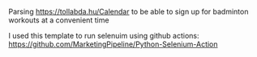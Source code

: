 Parsing https://tollabda.hu/Calendar to be able to sign up for badminton workouts at a convenient time

I used this template to run selenuim using github actions:
https://github.com/MarketingPipeline/Python-Selenium-Action
